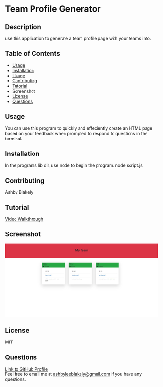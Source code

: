 # Team Profile Generator 
    
## Description
use this application to generate a team profile page with your teams info.

## Table of Contents
- [Usage](#Usage)
- [Installation](#Installation)
- [Usage](#Usage)
- [Contributing](#Contributing)
- [Tutorial](#Tutorial)
- [Screenshot](#Screenshot)
- [License](#License)
- [Questions](#Questions)

## Usage
You can use this program to quickly and effeciently create an HTML page based on your feedback when prompted to respond to questions in the terminal. 

## Installation
In the programs lib dir, use node to begin the program.  node script.js

## Contributing 
Ashby Blakely 

## Tutorial
[Video Walkthrough](https://drive.google.com/file/d/1lCxqV2jz8PY1MmRP5pMHFgsZ69DqRraI/preview)

## Screenshot
![screenshot](./img/teamprofile.JPG)

## License
MIT

## Questions
[Link to GitHub Profile](https://github.com/AshbyLB)<br/>
Feel free to email me at ashbyleeblakely@gmail.com if you have any questions.


    